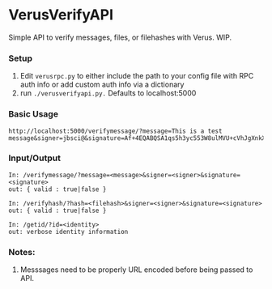 # VerusVerifyAPI

Simple API to verify messages, files, or filehashes with Verus. WIP.

### Setup

1. Edit ```verusrpc.py``` to either include the path to your config file with RPC auth info or add custom auth info via a dictionary
2. run ```./verusverifyapi.py.``` Defaults to localhost:5000

### Basic Usage

```
http://localhost:5000/verifymessage/?message=This is a test message&signer=jbsci@&signature=Af+4EQABQSA1qs5h3yc553W8ulMVU+cVhJgXnkXHeZyEvP7oX9Iiizq3LIY1kWCyrWromhRv7CO1mdViKffFd6jGku0SiCSM
```

### Input/Output

```
In: /verifymessage/?message=<message>&signer=<signer>&signature=<signature>
out: { valid : true|false }

In: /verifyhash/?hash=<filehash>&signer=<signer>&signature=<signature>
out: { valid : true|false }

In: /getid/?id=<identity>
out: verbose identity information
```

### Notes:

1. Messsages need to be properly URL encoded before being passed to API.
